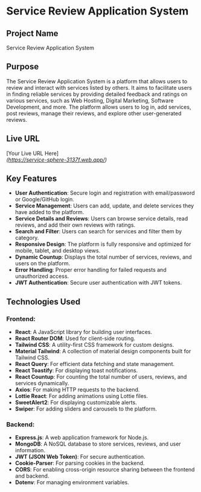 # Service Review Application System

## Project Name
Service Review Application System

## Purpose
The Service Review Application System is a platform that allows users to review and interact with services listed by others. It aims to facilitate users in finding reliable services by providing detailed feedback and ratings on various services, such as Web Hosting, Digital Marketing, Software Development, and more. The platform allows users to log in, add services, post reviews, manage their reviews, and explore other user-generated reviews.

## Live URL
[Your Live URL Here]  
*(https://service-sphere-3137f.web.app/)*

## Key Features
- **User Authentication**: Secure login and registration with email/password or Google/GitHub login.
- **Service Management**: Users can add, update, and delete services they have added to the platform.
- **Service Details and Reviews**: Users can browse service details, read reviews, and add their own reviews with ratings.
- **Search and Filter**: Users can search for services and filter them by category.
- **Responsive Design**: The platform is fully responsive and optimized for mobile, tablet, and desktop views.
- **Dynamic Countup**: Displays the total number of services, reviews, and users on the platform.
- **Error Handling**: Proper error handling for failed requests and unauthorized access.
- **JWT Authentication**: Secure user authentication with JWT tokens.

## Technologies Used
### Frontend:
- **React**: A JavaScript library for building user interfaces.
- **React Router DOM**: Used for client-side routing.
- **Tailwind CSS**: A utility-first CSS framework for custom designs.
- **Material Tailwind**: A collection of material design components built for Tailwind CSS.
- **React Query**: For efficient data fetching and state management.
- **React Toastify**: For displaying toast notifications.
- **React Countup**: For counting the total number of users, reviews, and services dynamically.
- **Axios**: For making HTTP requests to the backend.
- **Lottie React**: For adding animations using Lottie files.
- **SweetAlert2**: For displaying customizable alerts.
- **Swiper**: For adding sliders and carousels to the platform.

### Backend:
- **Express.js**: A web application framework for Node.js.
- **MongoDB**: A NoSQL database to store services, reviews, and user information.
- **JWT (JSON Web Token)**: For secure authentication.
- **Cookie-Parser**: For parsing cookies in the backend.
- **CORS**: For enabling cross-origin resource sharing between the frontend and backend.
- **Dotenv**: For managing environment variables.
